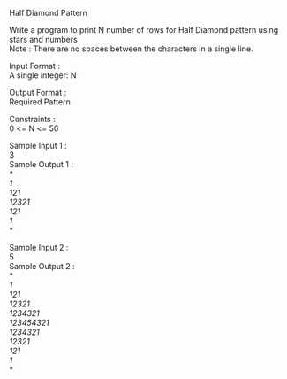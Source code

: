 Half Diamond Pattern



Write a program to print N number of rows for Half Diamond pattern using stars and numbers       
Note : There are no spaces between the characters in a single line.      

Input Format :    
A single integer: N         

Output Format :     
Required Pattern      

Constraints :     
0 <= N <= 50        

Sample Input 1 :     
3        
Sample Output 1 :        
*      
*1*       
*121*       
*12321*      
*121*     
*1*    
*   

Sample Input 2 :        
 5       
Sample Output 2 :      
*      
*1*    
*121*        
*12321*      
*1234321*       
*123454321*       
*1234321*       
*12321*        
*121*      
*1*      
*        

